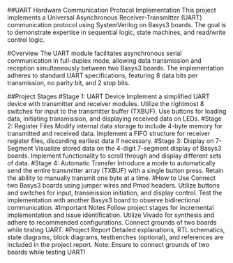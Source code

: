 ##UART Hardware Communication Protocol Implementation
This project implements a Universal Asynchronous Receiver-Transmitter (UART) communication protocol using SystemVerilog on Basys3 boards. The goal is to demonstrate expertise in sequential logic, state machines, and read/write control logic.

#Overview
The UART module facilitates asynchronous serial communication in full-duplex mode, allowing data transmission and reception simultaneously between two Basys3 boards. The implementation adheres to standard UART specifications, featuring 8 data bits per transmission, no parity bit, and 2 stop bits.

##Project Stages
#Stage 1: UART Device
Implement a simplified UART device with transmitter and receiver modules.
Utilize the rightmost 8 switches for input to the transmitter buffer (TXBUF).
Use buttons for loading data, initiating transmission, and displaying received data on LEDs.
#Stage 2: Register Files
Modify internal data storage to include 4-byte memory for transmitted and received data.
Implement a FIFO structure for receiver register files, discarding earliest data if necessary.
#Stage 3: Display on 7-Segment
Visualize stored data on the 4-digit 7-segment display of Basys3 boards.
Implement functionality to scroll through and display different sets of data.
#Stage 4: Automatic Transfer
Introduce a mode to automatically send the entire transmitter array (TXBUF) with a single button press.
Retain the ability to manually transmit one byte at a time.
#How to Use
Connect two Basys3 boards using jumper wires and Pmod headers.
Utilize buttons and switches for input, transmission initiation, and display control.
Test the implementation with another Basys3 board to observe bidirectional communication.
#Important Notes
Follow project stages for incremental implementation and issue identification.
Utilize Vivado for synthesis and adhere to recommended configurations.
Connect grounds of two boards while testing UART.
#Project Report
Detailed explanations, RTL schematics, state diagrams, block diagrams, testbenches (optional), and references are included in the project report.
Note: Ensure to connect grounds of two boards while testing UART!
